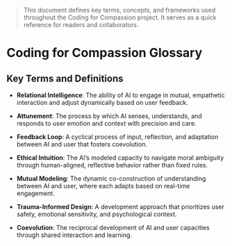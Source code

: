 > This document defines key terms, concepts, and frameworks used throughout the Coding for Compassion project. It serves as a quick reference for readers and collaborators.

# Coding for Compassion Glossary

## Key Terms and Definitions

- **Relational Intelligence**: The ability of AI to engage in mutual, empathetic interaction and adjust dynamically based on user feedback.

- **Attunement**: The process by which AI senses, understands, and responds to user emotion and context with precision and care.

- **Feedback Loop**: A cyclical process of input, reflection, and adaptation between AI and user that fosters coevolution.

- **Ethical Intuition**: The AI’s modeled capacity to navigate moral ambiguity through human-aligned, reflective behavior rather than fixed rules.

- **Mutual Modeling**: The dynamic co-construction of understanding between AI and user, where each adapts based on real-time engagement.

- **Trauma-Informed Design**: A development approach that prioritizes user safety, emotional sensitivity, and psychological context.

- **Coevolution**: The reciprocal development of AI and user capacities through shared interaction and learning.

